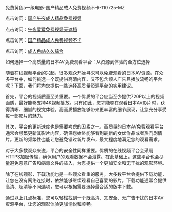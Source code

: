 免费黄色a一级电影-国产精品成人免费视频不卡-110725-MZ  

点击访问：<a href="https://heiliaowzu4ur.pages.dev">国产午夜成人精品免费视频</a>  

点击访问：<a href="https://heiliaoxqkkct.pages.dev">午夜爱爱免费视频无遮挡</a>  

点击访问：<a href="https://heiliaoow5kzm.pages.dev">国产精品成人免费视频不卡</a>  

点击访问：<a href="https://heiliaowt0d7p.pages.dev">成人色站久久综合</a>  

如何选择一个高质量的日本AV免费观看平台：从资源到体验的全方位选择  

随着在线视频平台的兴起，很多观众开始寻求可以免费观看的日本AV资源。在众多平台中，如何挑选一个既提供高清内容、又不包含烦人广告且播放流畅的平台呢？下面，我们将为您提供一些选择高质量资源平台的实用建议。

首先，平台的视频质量至关重要。一个优质的平台应当至少提供720P以上的视频画质，最好能够支持4K视频播放。只有如此，您才能够在观看日本AV影片时，获得清晰、细腻的视觉体验。高画质播放能够带来更丰富的细节展现，让您充分享受每一部影片的魅力。

其次，平台的更新速度也是需要考虑的因素之一。高质量的日本AV免费观看平台通常会频繁更新其影片内容，确保您始终能够看到最新的女优作品或者热门剧情片。更新的频繁性也能让您避免错过新片发布，最大程度地满足您的观看需求。

对于大多数观众来说，平台的安全性同样重要。优质的在线视频平台会采用HTTPS加密传输，确保用户的观看数据不会泄露。在此基础上，这些平台也会尽量避免恶意广告和病毒文件的插入，为您提供一个更加安全和无干扰的观影环境。

除了在线观影，下载功能也是一些观众看重的服务。大多数平台会提供下载功能，让您在没有网络连接时，依然能够继续观看自己喜爱的影片。下载功能通常会提供高清、超清等不同选项，您可以根据需要选择最合适的版本下载。

通过以上几点标准，您可以轻松找到一个既高清、又安全、无广告干扰的日本AV资源平台，让您的观影体验更加愉悦和顺畅。

<span style="display:none;">[Canonical link]( https://github.com/gmz20250711/rbriben6)</span>
